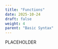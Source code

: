 ```yaml
---
title: "Functions"
date: 2025-10-24
draft: false
weight: 4
parent: "Basic Syntax"
---
```


PLACEHOLDER